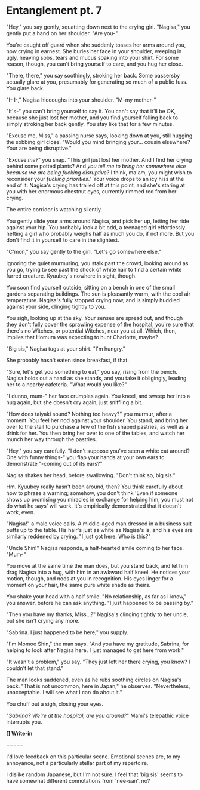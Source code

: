 # Entanglement pt. 7

"Hey," you say gently, squatting down next to the crying girl. "Nagisa," you gently put a hand on her shoulder. "Are you-"

You're caught off guard when she suddenly tosses her arms around you, now crying in earnest. She buries her face in your shoulder, weeping in ugly, heaving sobs, tears and mucus soaking into your shirt. For some reason, though, you can't bring yourself to care, and you hug her close.

"There, there," you say soothingly, stroking her back. Some passersby actually glare at you, presumably for generating so much of a public fuss. You glare back.

"I- I-," Nagisa hiccoughs into your shoulder. "M-my mother-"

"It's-" you can't bring yourself to say it. You can't say that it'll be OK, because she just lost her mother, and you find yourself falling back to simply stroking her back gently. You stay like that for a few minutes.

"Excuse me, Miss," a passing nurse says, looking down at you, still hugging the sobbing girl close. "Would you mind bringing your... cousin elsewhere? Your are being disruptive."

"Excuse *me?*" you snap. "This girl just lost her mother. And I find her crying behind some potted plants? And *you tell me to bring her somewhere else because we are being fucking disruptive?* I think, ma'am, you might wish to reconsider your *fucking priorities*." Your voice drops to an icy hiss at the end of it. Nagisa's crying has trailed off at this point, and she's staring at you with her enormous chestnut eyes, currently rimmed red from her crying.

The entire corridor is watching silently.

You gently slide your arms around Nagisa, and pick her up, letting her ride against your hip. You probably look a bit odd, a teenaged girl effortlessly hefting a girl who probably weighs half as much you do, if not more. But you don't find it in yourself to care in the slightest.

"C'mon," you say gently to the girl. "Let's go somewhere else."

Ignoring the quiet murmuring, you stalk past the crowd, looking around as you go, trying to see past the shock of white hair to find a certain white furred creature. Kyuubey's nowhere in sight, though.

You soon find yourself outside, sitting on a bench in one of the small gardens separating buildings. The sun is pleasantly warm, with the cool air temperature. Nagisa's fully stopped crying now, and is simply huddled against your side, clinging tightly to you.

You sigh, looking up at the sky. Your senses are spread out, and though they don't fully cover the sprawling expense of the hospital, you're sure that there's no Witches, or potential Witches, near you at all. Which, then, implies that Homura was expecting to hunt Charlotte, maybe?

"Big sis," Nagisa tugs at your shirt. "I'm hungry."

She probably hasn't eaten since breakfast, if that.

"Sure, let's get you something to eat," you say, rising from the bench. Nagisa holds out a hand as she stands, and you take it obligingly, leading her to a nearby cafeteria. "What would you like?"

"I dunno, mum-" her face crumples again. You kneel, and sweep her into a hug again, but she doesn't cry again, just sniffling a bit.

"How does taiyaki sound? Nothing too heavy?" you murmur, after a moment. You feel her nod against your shoulder. You stand, and bring her over to the stall to purchase a few of the fish shaped pastries, as well as a drink for her. You then bring her over to one of the tables, and watch her munch her way through the pastries.

"Hey," you say carefully. "I don't suppose you've seen a white cat around? One with funny things-" you flap your hands at your own ears to demonstrate "-coming out of its ears?"

Nagisa shakes her head, before swallowing. "Don't think so, big sis."

Hm. Kyuubey really hasn't been around, then? You think carefully about how to phrase a warning; somehow, you don't think 'Even if someone shows up promising you miracles in exchange for helping him, you must not do what he says' will work. It's empirically demonstrated that it doesn't work, even.

"Nagisa!" a male voice calls. A middle-aged man dressed in a business suit puffs up to the table. His hair's just as white as Nagisa's is, and his eyes are similarly reddened by crying. "I just got here. Who is this?"

"Uncle Shin!" Nagisa responds, a half-hearted smile coming to her face. "Mum-"

You move at the same time the man does, but you stand back, and let him drag Nagisa into a hug, with him in an awkward half kneel. He notices your motion, though, and nods at you in recognition. His eyes linger for a moment on your hair, the same pure white shade as theirs.

You shake your head with a half smile. "No relationship, as far as I know," you answer, before he can ask anything. "I just happened to be passing by."

"Then you have my thanks, Miss...?" Nagisa's clinging tightly to her uncle, but she isn't crying any more.

"Sabrina. I just happened to be here," you supply.

"I'm Momoe Shin," the man says. "And you have my gratitude, Sabrina, for helping to look after Nagisa here. I just managed to get here from work."

"It wasn't a problem," you say. "They just left her there crying, you know? I couldn't let that stand."

The man looks saddened, even as he rubs soothing circles on Nagisa's back. "That is not uncommon, here in Japan," he observes. "Nevertheless, unacceptable. I will see what I can do about it."

You chuff out a sigh, closing your eyes.

"*Sabrina? We're at the hospital, are you around?*" Mami's telepathic voice interrupts you.

**\[] Write-in**

\=====​

I'd love feedback on this particular scene. Emotional scenes are, to my annoyance, not a particularly stellar part of my repertoire.

I dislike random Japanese, but I'm not sure. I feel that 'big sis' seems to have somewhat different connotations from 'nee-san', no?
